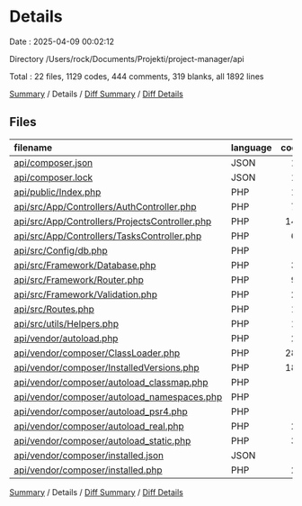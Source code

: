 # Details

Date : 2025-04-09 00:02:12

Directory /Users/rock/Documents/Projekti/project-manager/api

Total : 22 files,  1129 codes, 444 comments, 319 blanks, all 1892 lines

[Summary](results.md) / Details / [Diff Summary](diff.md) / [Diff Details](diff-details.md)

## Files
| filename | language | code | comment | blank | total |
| :--- | :--- | ---: | ---: | ---: | ---: |
| [api/composer.json](/api/composer.json) | JSON | 16 | 0 | 1 | 17 |
| [api/composer.lock](/api/composer.lock) | JSON | 18 | 0 | 1 | 19 |
| [api/public/Index.php](/api/public/Index.php) | PHP | 19 | 2 | 9 | 30 |
| [api/src/App/Controllers/AuthController.php](/api/src/App/Controllers/AuthController.php) | PHP | 73 | 5 | 35 | 113 |
| [api/src/App/Controllers/ProjectsController.php](/api/src/App/Controllers/ProjectsController.php) | PHP | 146 | 14 | 49 | 209 |
| [api/src/App/Controllers/TasksController.php](/api/src/App/Controllers/TasksController.php) | PHP | 60 | 7 | 16 | 83 |
| [api/src/Config/db.php](/api/src/Config/db.php) | PHP | 8 | 0 | 2 | 10 |
| [api/src/Framework/Database.php](/api/src/Framework/Database.php) | PHP | 39 | 12 | 12 | 63 |
| [api/src/Framework/Router.php](/api/src/Framework/Router.php) | PHP | 91 | 2 | 25 | 118 |
| [api/src/Framework/Validation.php](/api/src/Framework/Validation.php) | PHP | 28 | 6 | 9 | 43 |
| [api/src/Routes.php](/api/src/Routes.php) | PHP | 14 | 2 | 6 | 22 |
| [api/src/utils/Helpers.php](/api/src/utils/Helpers.php) | PHP | 17 | 10 | 8 | 35 |
| [api/vendor/autoload.php](/api/vendor/autoload.php) | PHP | 20 | 1 | 5 | 26 |
| [api/vendor/composer/ClassLoader.php](/api/vendor/composer/ClassLoader.php) | PHP | 286 | 235 | 59 | 580 |
| [api/vendor/composer/InstalledVersions.php](/api/vendor/composer/InstalledVersions.php) | PHP | 188 | 140 | 51 | 379 |
| [api/vendor/composer/autoload\_classmap.php](/api/vendor/composer/autoload_classmap.php) | PHP | 6 | 1 | 4 | 11 |
| [api/vendor/composer/autoload\_namespaces.php](/api/vendor/composer/autoload_namespaces.php) | PHP | 5 | 1 | 4 | 10 |
| [api/vendor/composer/autoload\_psr4.php](/api/vendor/composer/autoload_psr4.php) | PHP | 7 | 1 | 4 | 12 |
| [api/vendor/composer/autoload\_real.php](/api/vendor/composer/autoload_real.php) | PHP | 24 | 4 | 9 | 37 |
| [api/vendor/composer/autoload\_static.php](/api/vendor/composer/autoload_static.php) | PHP | 36 | 1 | 8 | 45 |
| [api/vendor/composer/installed.json](/api/vendor/composer/installed.json) | JSON | 5 | 0 | 1 | 6 |
| [api/vendor/composer/installed.php](/api/vendor/composer/installed.php) | PHP | 23 | 0 | 1 | 24 |

[Summary](results.md) / Details / [Diff Summary](diff.md) / [Diff Details](diff-details.md)